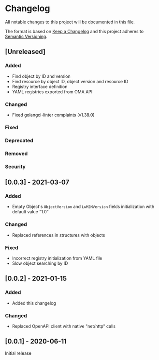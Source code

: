 # Changelog
All notable changes to this project will be documented in this file.

The format is based on [Keep a Changelog](http://keepachangelog.com/en/1.0.0/)
and this project adheres to [Semantic Versioning](http://semver.org/spec/v2.0.0.html).

## [Unreleased]

### Added
- Find object by ID and version
- Find resource by object ID, object version and resource ID
- Registry interface definition
- YAML registries exported from OMA API

### Changed
- Fixed golangci-linter complaints (v1.38.0)

### Fixed

### Deprecated

### Removed

### Security

## [0.0.3] - 2021-03-07

### Added
- Empty Object's `ObjectVersion` and `LwM2MVersion` fields initialization with default value "1.0"

### Changed
- Replaced references in structures with objects

### Fixed
- Incorrect registry initialization from YAML file
- Slow object searching by ID

## [0.0.2] - 2021-01-15

### Added
- Added this changelog

### Changed
- Replaced OpenAPI client with native "net/http" calls 

## [0.0.1] - 2020-06-11
Initial release

